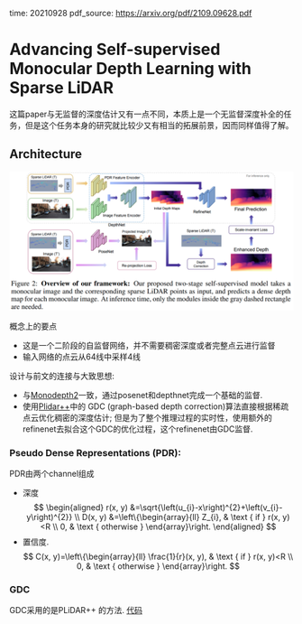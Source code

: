 time: 20210928
pdf_source: https://arxiv.org/pdf/2109.09628.pdf

# Advancing Self-supervised Monocular Depth Learning with Sparse LiDAR

这篇paper与无监督的深度估计又有一点不同，本质上是一个无监督深度补全的任务，但是这个任务本身的研究就比较少又有相当的拓展前景，因而同样值得了解。


## Architecture
![image](res/splidar_advance_arch.png)

概念上的要点
- 这是一个二阶段的自监督网络，并不需要稠密深度或者完整点云进行监督
- 输入网络的点云从64线中采样4线

设计与前文的连接与大致思想:

- 与[Monodepth2](../others/monodepth_collections.md)一致，通过posenet和depthnet完成一个基础的监督.
- 使用[Plidar++](../../3dDetection/RecentCollectionForStereo3D.md)中的 GDC (graph-based depth correction)算法直接根据稀疏点云优化稠密的深度估计; 但是为了整个推理过程的实时性，使用额外的refinenet去拟合这个GDC的优化过程，这个refinenet由GDC监督.

### Pseudo Dense Representations (PDR):

PDR由两个channel组成

- 深度
$$
\begin{aligned}
r(x, y) &=\sqrt{\left(u_{i}-x\right)^{2}+\left(v_{i}-y\right)^{2}} \\
D(x, y) &=\left\{\begin{array}{ll}
Z_{i}, & \text { if } r(x, y)<R \\
0, & \text { otherwise }
\end{array}\right.
\end{aligned}
$$
- 置信度.
$$
C(x, y)=\left\{\begin{array}{ll}
\frac{1}{r}(x, y), & \text { if } r(x, y)<R \\
0, & \text { otherwise }
\end{array}\right.
$$

### GDC 

GDC采用的是PLiDAR++ 的方法. [代码](https://github.com/mileyan/Pseudo_Lidar_V2/tree/master/gdc)
